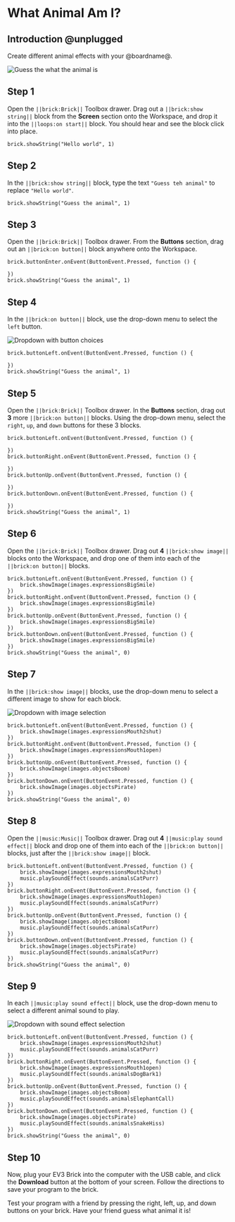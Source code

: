 # What Animal Am I?

## Introduction @unplugged

Create different animal effects with your @boardname@.

![Guess the what the animal is](/static/tutorials/what-animal-am-i/guess-animal.gif)

## Step 1

Open the ``||brick:Brick||`` Toolbox drawer. Drag out a ``||brick:show string||`` block from the **Screen** section onto the Workspace, and drop it into the ``||loops:on start||`` block. You should hear and see the block click into place.

```blocks
brick.showString("Hello world", 1)
```

## Step 2

In the ``||brick:show string||`` block, type the text ``"Guess teh animal"`` to replace ``"Hello world"``.

```blocks
brick.showString("Guess the animal", 1)
```

## Step 3

Open the ``||brick:Brick||`` Toolbox drawer. From the **Buttons** section, drag out an ``||brick:on button||`` block anywhere onto the Workspace.

```blocks
brick.buttonEnter.onEvent(ButtonEvent.Pressed, function () { 
     
}) 
brick.showString("Guess the animal", 1)
```

## Step 4

In the ``||brick:on button||`` block, use the drop-down menu to select the ``left`` button. 
 
![Dropdown with button choices](/static/tutorials/what-animal-am-i/on-button-dropdown.png)

```blocks
brick.buttonLeft.onEvent(ButtonEvent.Pressed, function () { 
     
}) 
brick.showString("Guess the animal", 1) 
```

## Step 5

Open the ``||brick:Brick||`` Toolbox drawer. In the **Buttons** section, drag out **3** more ``||brick:on button||`` blocks. Using the drop-down menu, select the ``right``, ``up``, and ``down`` buttons for these 3 blocks.

```blocks
brick.buttonLeft.onEvent(ButtonEvent.Pressed, function () { 
     
}) 
brick.buttonRight.onEvent(ButtonEvent.Pressed, function () { 
     
}) 
brick.buttonUp.onEvent(ButtonEvent.Pressed, function () { 
     
}) 
brick.buttonDown.onEvent(ButtonEvent.Pressed, function () { 
     
}) 
brick.showString("Guess the animal", 1) 
```

## Step 6

Open the ``||brick:Brick||`` Toolbox drawer. Drag out **4** ``||brick:show image||`` blocks onto the Workspace, and drop one of them into each of the ``||brick:on button||`` blocks.

```blocks
brick.buttonLeft.onEvent(ButtonEvent.Pressed, function () { 
    brick.showImage(images.expressionsBigSmile) 
}) 
brick.buttonRight.onEvent(ButtonEvent.Pressed, function () { 
    brick.showImage(images.expressionsBigSmile) 
}) 
brick.buttonUp.onEvent(ButtonEvent.Pressed, function () { 
    brick.showImage(images.expressionsBigSmile) 
}) 
brick.buttonDown.onEvent(ButtonEvent.Pressed, function () { 
    brick.showImage(images.expressionsBigSmile) 
}) 
brick.showString("Guess the animal", 0)
```

## Step 7

In the ``||brick:show image||`` blocks, use the drop-down menu to select a different image to show for each block. 
 
![Dropdown with image selection](/static/tutorials/what-animal-am-i/show-image-dropdown.png)

```blocks
brick.buttonLeft.onEvent(ButtonEvent.Pressed, function () {
    brick.showImage(images.expressionsMouth2shut)
})
brick.buttonRight.onEvent(ButtonEvent.Pressed, function () {
    brick.showImage(images.expressionsMouth1open)
})
brick.buttonUp.onEvent(ButtonEvent.Pressed, function () {
    brick.showImage(images.objectsBoom)
})
brick.buttonDown.onEvent(ButtonEvent.Pressed, function () {
    brick.showImage(images.objectsPirate)
})
brick.showString("Guess the animal", 0)
```

## Step 8

Open the ``||music:Music||`` Toolbox drawer. Drag out **4** ``||music:play sound effect||`` block and drop one of them into each of the ``||brick:on button||`` blocks, just after the ``||brick:show image||`` block.

```blocks
brick.buttonLeft.onEvent(ButtonEvent.Pressed, function () {
    brick.showImage(images.expressionsMouth2shut)
    music.playSoundEffect(sounds.animalsCatPurr)
}) 
brick.buttonRight.onEvent(ButtonEvent.Pressed, function () {
    brick.showImage(images.expressionsMouth1open)
    music.playSoundEffect(sounds.animalsCatPurr)
})
brick.buttonUp.onEvent(ButtonEvent.Pressed, function () {
    brick.showImage(images.objectsBoom)
    music.playSoundEffect(sounds.animalsCatPurr)
})
brick.buttonDown.onEvent(ButtonEvent.Pressed, function () {
    brick.showImage(images.objectsPirate)
    music.playSoundEffect(sounds.animalsCatPurr)
})
brick.showString("Guess the animal", 0)
```

## Step 9

In each ``||music:play sound effect||`` block, use the drop-down menu to select a different animal sound to play.
 
![Dropdown with sound effect selection](/static/tutorials/what-animal-am-i/play-sound-effect-dropdown.png)

```blocks
brick.buttonLeft.onEvent(ButtonEvent.Pressed, function () {
    brick.showImage(images.expressionsMouth2shut)
    music.playSoundEffect(sounds.animalsCatPurr)
})
brick.buttonRight.onEvent(ButtonEvent.Pressed, function () {
    brick.showImage(images.expressionsMouth1open)
    music.playSoundEffect(sounds.animalsDogBark1)
})
brick.buttonUp.onEvent(ButtonEvent.Pressed, function () {
    brick.showImage(images.objectsBoom)
    music.playSoundEffect(sounds.animalsElephantCall)
})
brick.buttonDown.onEvent(ButtonEvent.Pressed, function () {
    brick.showImage(images.objectsPirate)
    music.playSoundEffect(sounds.animalsSnakeHiss)
})
brick.showString("Guess the animal", 0)
```

## Step 10

Now, plug your EV3 Brick into the computer with the USB cable, and click the **Download** button at the bottom of your screen. Follow the directions to save your program to the brick.

Test your program with a friend by pressing the right, left, up, and down buttons on your brick. Have your friend guess what animal it is!
